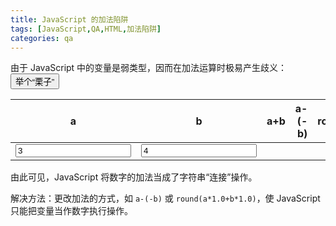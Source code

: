 ```yaml
---
title: JavaScript 的加法陷阱
tags: [JavaScript,QA,HTML,加法陷阱]
categories: qa
---
```



由于 JavaScript 中的变量是弱类型，因而在加法运算时极易产生歧义： <button onclick="count()">举个“栗子”</button>


<script language="javascript">
function count() {
	var a = document.getElementById("a").value;
	var b = document.getElementById("b").value;	
    document.getElementById("inc").innerHTML = a+b;
	document.getElementById("dec").innerHTML = a-(-b);
	document.getElementById("times").innerHTML = Math.round(a*1.0+b*1.0);
}
</script>

|a|b|a+b|a-(-b)|round(a\*1.0+b\*1.0)|
|:--:|:--:|--:|--:|--:|
|<input type="number" id="a" value="3">|<input type="number" id="b" value="4">|<span id="inc"></span>|<span id="dec"></span>|<span id="times"></span>|

由此可见，JavaScript 将数字的加法当成了字符串“连接”操作。

解决方法：更改加法的方式，如 `a-(-b)` 或 `round(a*1.0+b*1.0)`，使 JavaScript 只能把变量当作数字执行操作。

